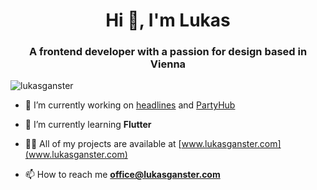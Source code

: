 <h1 align="center">Hi 👋, I'm Lukas</h1>
<h3 align="center">A frontend developer with a passion for design based in Vienna</h3>

<p align="left"> <img src="https://komarev.com/ghpvc/?username=lukasganster&label=Profile%20views&color=0e75b6&style=flat" alt="lukasganster" /> </p>

- 🔭 I’m currently working on [headlines](https://github.com/lukasganster/headlines) and [PartyHub](https://github.com/PartyHubAT)

- 🌱 I’m currently learning **Flutter**

- 👨‍💻 All of my projects are available at [www.lukasganster.com](www.lukasganster.com)

- 📫 How to reach me **office@lukasganster.com**
